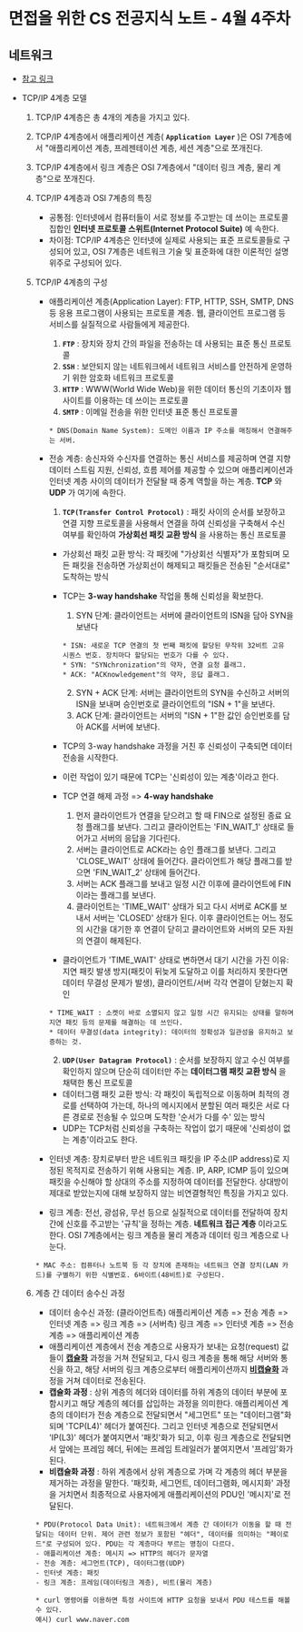 # 면접을 위한 CS 전공지식 노트 - 4월 4주차

## 네트워크 

* [참고 링크](https://inpa.tistory.com/entry/WEB-%F0%9F%8C%90-TCP-IP-%EC%A0%95%EB%A6%AC-%F0%9F%91%AB%F0%9F%8F%BD-TCP-IP-4%EA%B3%84%EC%B8%B5#tcp_/_ip_%EA%B0%9C%EB%85%90_%EC%A0%95%EB%A6%AC_%EC%84%A0%EC%88%98_%EC%A7%80%EC%8B%9D)

- TCP/IP 4계층 모델
    1. TCP/IP 4계층은 총 4개의 계층을 가지고 있다.
    2. TCP/IP 4계층에서 애플리케이션 계층( **`Application Layer`** )은 OSI 7계층에서 "애플리케이션 계층, 프레젠테이션 계층, 세션 계층"으로 쪼개진다.
    3. TCP/IP 4계층에서 링크 계층은 OSI 7계층에서 "데이터 링크 계층, 물리 계층"으로 쪼개진다.
    4. TCP/IP 4계층과 OSI 7계층의 특징
        - 공통점: 인터넷에서 컴퓨터들이 서로 정보를 주고받는 데 쓰이는 프로토콜 집합인 **인터넷 프로토콜 스위트(Internet Protocol Suite)** 예 속한다.
        - 차이점: TCP/IP 4계층은 인터넷에 실제로 사용되는 표준 프로토콜들로 구성되어 있고, OSI 7계층은 네트워크 기술 및 표준화에 대한 이론적인 설명 위주로 구성되어 있다.

    5. TCP/IP 4계층의 구성
        - 애플리케이션 계층(Application Layer): FTP, HTTP, SSH, SMTP, DNS 등 응용 프로그램이 사용되는 프로토콜 계층. 웹, 클라이언트 프로그램 등 서비스를 실질적으로 사람들에게 제공한다.
            1) **`FTP`** : 장치와 장치 간의 파일을 전송하는 데 사용되는 표준 통신 프로토콜
            2) **`SSH`** : 보안되지 않는 네트워크에서 네트워크 서비스를 안전하게 운영하기 위한 암호화 네트워크 프로토콜
            3) **`HTTP`** : WWW(World Wide Web)을 위한 데이터 통신의 기초이자 웹 사이트를 이용하는 데 쓰이는 프로토콜
            4) **`SMTP`** : 이메일 전송을 위한 인터넷 표준 통신 프로토콜
            ```plaintext
            * DNS(Domain Name System): 도메인 이름과 IP 주소를 매칭해서 연결해주는 서버.
            ```

        - 전송 계층: 송신자와 수신자를 연결하는 통신 서비스를 제공하며 연결 지향 데이터 스트림 지원, 신뢰성, 흐름 제어를 제공할 수 있으며 애플리케이션과 인터넷 계층 사이의 데이터가 전달돨 때 중계 역할을 하는 계층. **TCP** 와 **UDP** 가 여기에 속한다.
            1) **`TCP(Transfer Control Protocol)`** : 패킷 사이의 순서를 보장하고 연결 지향 프로토콜을 사용해서 연결을 하여 신뢰성을 구축해서 수신 여부를 확인하여 **가상회선 패킷 교환 방식** 을 사용하는 통신 프로토콜
            - 가상회선 패킷 교환 방식: 각 패킷에 "가상회선 식별자"가 포함되며 모든 패킷을 전송하면 가상회선이 해제되고 패킷들은 전송된 "순서대로" 도착하는 방식
            - TCP는 **3-way handshake** 작업을 통해 신뢰성을 확보한다.
                1) SYN 단계: 클라이언트는 서버에 클라이언트의 ISN을 담아 SYN을 보낸다
                ```plaintext
                * ISN: 새로운 TCP 연결의 첫 번째 패킷에 할당된 무작위 32비트 고유 시퀀스 번호. 장치마다 할당되는 번호가 다를 수 있다.
                * SYN: "SYNchronization"의 약자, 연결 요청 플래그.
                * ACK: "ACKnowledgement"의 약자, 응답 플래그.
                ```

                2) SYN + ACK 단계: 서버는 클라이언트의 SYN을 수신하고 서버의 ISN을 보내며 승인번호로 클라이언트의 "ISN + 1"을 보낸다.
                3) ACK 단계: 클라이언트는 서버의 "ISN + 1"한 값인 승인번호를 담아 ACK를 서버에 보낸다.
            - TCP의 3-way handshake 과정을 거친 후 신뢰성이 구축되면 데이터 전송을 시작한다.
            - 이런 작업이 있기 때문에 TCP는 '신뢰성이 있는 계층'이라고 한다.
            - TCP 연결 해제 과정 => **4-way handshake**
                1) 먼저 클라이언트가 연결을 닫으려고 할 때 FIN으로 설정된 종료 요청 플래그를 보낸다. 그리고 클라이언트는 'FIN_WAIT_1' 상태로 들어가고 서버의 응답을 기다린다.
                2) 서버는 클라이언트로 ACK라는 승인 플래그를 보낸다. 그리고 'CLOSE_WAIT' 상태에 들어간다. 클라이언트가 해당 플래그를 받으면 'FIN_WAIT_2' 상태에 들어간다.
                3) 서버는 ACK 플래그를 보내고 일정 시간 이후에 클라이언트에 FIN이라는 플래그를 보낸다.
                4) 클라이언트는 'TIME_WAIT' 상태가 되고 다시 서버로 ACK를 보내서 서버는 'CLOSED' 상태가 된다. 이후 클라이언트는 어느 정도의 시간을 대기한 후 연결이 닫히고 클라이언트와 서버의 모든 자원의 연결이 해제된다.
            - 클라이언트가 'TIME_WAIT' 상태로 변하면서 대기 시간을 가진 이유: 지연 패킷 발생 방지(패킷이 뒤늦게 도달하고 이를 처리하지 못한다면 데이터 무결성 문제가 발생), 클라이언트/서버 각각 연결이 닫혔는지 확인
            ```plaintext
            * TIME_WAIT : 소켓이 바로 소멸되지 않고 일정 시간 유지되는 상태를 말하며 지연 패킷 등의 문제를 해결하는 데 쓰인다.
            * 데이터 무결성(data integrity): 데이터의 정확성과 일관성을 유지하고 보증하는 것.
            ```

            2) **`UDP(User Datagram Protocol)`** : 순서를 보장하지 않고 수신 여부를 확인하지 않으며 단순히 데이터만 주는 **데이터그램 패킷 교환 방식** 을 채택한 통신 프로토콜
            - 데이터그램 패킷 교환 방식: 각 패킷이 독립적으로 이동하며 최적의 경로를 선택하여 가는데, 하나의 메시지에서 분할된 여러 패킷은 서로 다른 경로로 전송될 수 있으며 도착한 '순서가 다를 수' 있는 방식
            - UDP는 TCP처럼 신뢰성을 구축하는 작업이 없기 때문에 '신뢰성이 없는 계층'이라고도 한다.
        
        - 인터넷 계층: 장치로부터 받은 네트워크 패킷을 IP 주소(IP address)로 지정된 목적지로 전송하기 위해 사용되는 계층. IP, ARP, ICMP 등이 있으며 패킷을 수신해야 할 상대의 주소를 지정하여 데이터를 전달한다. 상대방이 제대로 받았는지에 대해 보장하지 않는 비연결형적인 특징을 가지고 있다.

        - 링크 계층: 전선, 광섬유, 무선 등으로 실질적으로 데이터를 전달하여 장치 간에 신호를 주고받는 '규칙'을 정하는 계층. **네트워크 접근 계층** 이라고도 한다. OSI 7계층에서는 링크 계층을 물리 계층과 데이터 링크 계층으로 나눈다.
        ```plaintext
        * MAC 주소: 컴퓨터나 노트북 등 각 장치에 존재하는 네트워크 연결 장치(LAN 카드)를 구별하기 위한 식별번호. 6바이트(48비트)로 구성된다.
        ```

    6. 계층 간 데이터 송수신 과정
        - 데이터 송수신 과정: (클라이언트측) 애플리케이션 계층 => 전송 계층 => 인터넷 계층 => 링크 계층 => (서버측) 링크 계층 => 인터넷 계층 => 전송 계층 => 애플리케이션 계층
        - 애플리케이션 계층에서 전송 계층으로 사용자가 보내는 요청(request) 값들이 **<ins>캡슐화</ins>** 과정을 거쳐 전달되고, 다시 링크 계층을 통해 해당 서버와 통신을 하고, 해당 서버의 링크 계층으로부터 애플리케이션까지 **<ins>비캡슐화</ins>** 과정을 거쳐 데이터로 전송된다. 
        - **캡슐화 과정** : 상위 계층의 헤더와 데이터를 하위 계층의 데이터 부분에 포함시키고 해당 계층의 헤더를 삽입하는 과정을 의미한다. 애플리케이션 계층의 데이터가 전송 계층으로 전달되면서 "세그먼트" 또는 "데이터그램"화 되며 'TCP(L4)' 헤더가 붙여진다. 그리고 인터넷 계층으로 전달되면서 'IP(L3)' 헤더가 붙여지면서 '패킷'화가 되고, 이후 링크 계층으로 전달되면서 앞에는 프레임 헤더, 뒤에는 프레임 트레일러가 붙여지면서 '프레임'화가 된다.
        - **비캡슐화 과정** : 하위 계층에서 상위 계층으로 가며 각 계층의 헤더 부분을 제거하는 과정을 말한다. '패킷화, 세그먼트, 데이터그램화, 메시지화' 과정을 거치면서 최종적으로 사용자에게 애플리케이션의 PDU인 '메시지'로 전달된다.
        ```plaintext
        * PDU(Protocol Data Unit): 네트워크에서 계층 간 데이터가 이동을 할 때 전달되는 데이터 단위. 제어 관련 정보가 포함된 "헤더", 데이터를 의미하는 "페이로드"로 구성되어 있다. PDU는 각 계층마다 부르는 명칭이 다르다.
        - 애플리케이션 계층: 메시지 => HTTP의 헤더가 문자열
        - 전송 계층: 세그먼트(TCP), 데이터그램(UDP)
        - 인터넷 계층: 패킷
        - 링크 계층: 프레임(데이터링크 계층), 비트(물리 계층)

        * curl 명령어를 이용하면 특정 사이트에 HTTP 요청을 보내서 PDU 테스트를 해볼 수 있다.
        예시) curl www.naver.com
        ```